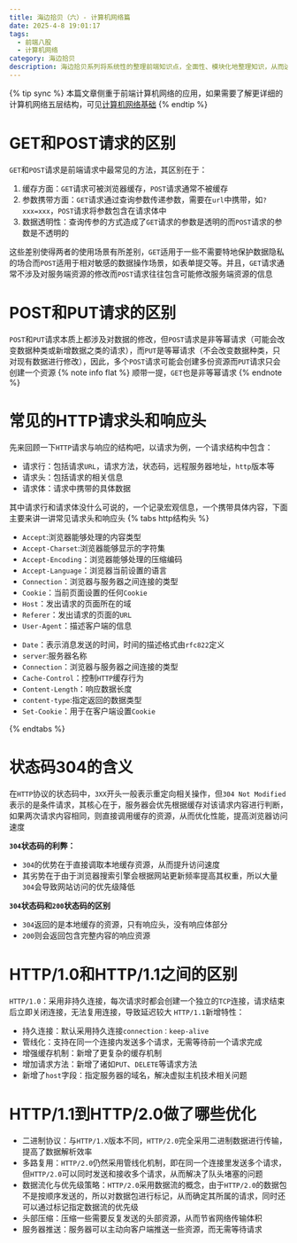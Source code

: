 ```yaml
---
title: 海边拾贝（六）- 计算机网络篇
date: 2025-4-8 19:01:17
tags: 
  - 前端八股
  - 计算机网络
category: 海边拾贝 
description: 海边拾贝系列将系统性的整理前端知识点，全面性、模块化地整理知识，从而达到巩固基础的目的
---
```


{% tip sync %}
本篇文章侧重于前端计算机网络的应用，如果需要了解更详细的计算机网络五层结构，可见[计算机网络基础](https://www.chipmunk.top/posts/%E8%AE%A1%E7%AE%97%E6%9C%BA%E7%BD%91%E7%BB%9C%E5%9F%BA%E7%A1%80/)
{% endtip %}

# GET和POST请求的区别
`GET`和`POST`请求是前端请求中最常见的方法，其区别在于：
1. 缓存方面：`GET`请求可被浏览器缓存，`POST`请求通常不被缓存
2. 参数携带方面：`GET`请求通过查询参数传递参数，需要在`url`中携带，如`?xxx=xxx`，`POST`请求将参数包含在请求体中
3. 数据透明性：查询传参的方式造成了`GET`请求的参数是透明的而`POST`请求的参数是不透明的

这些差别使得两者的使用场景有所差别，`GET`适用于一些不需要特地保护数据隐私的场合而`POST`适用于相对敏感的数据操作场景，如表单提交等。并且，`GET`请求通常不涉及对服务端资源的修改而`POST`请求往往包含可能修改服务端资源的信息

# POST和PUT请求的区别
`POST`和`PUT`请求本质上都涉及对数据的修改，但`POST`请求是非等幂请求（可能会改变数据种类或新增数据之类的请求），而`PUT`是等幂请求（不会改变数据种类，只对现有数据进行修改），因此，多个`POST`请求可能会创建多份资源而`PUT`请求只会创建一个资源
{% note info flat %}
顺带一提，`GET`也是非等幂请求
{% endnote %}

# 常见的HTTP请求头和响应头
先来回顾一下`HTTP`请求与响应的结构吧，以请求为例，一个请求结构中包含：
- 请求行：包括请求`URL`，请求方法，状态码，远程服务器地址，`http`版本等
- 请求头：包括请求的相关信息
- 请求体：请求中携带的具体数据

其中请求行和请求体没什么可说的，一个记录宏观信息，一个携带具体内容，下面主要来讲一讲常见请求头和响应头
{% tabs http结构头 %}
<!-- tab 请求头@icon -->
- `Accept`:浏览器能够处理的内容类型
- `Accept-Charset`:浏览器能够显示的字符集
- `Accept-Encoding`：浏览器能够处理的压缩编码
- `Accept-Language`：浏览器当前设置的语言
- `Connection`：浏览器与服务器之间连接的类型
- `Cookie`：当前页面设置的任何`Cookie`
- `Host`：发出请求的页面所在的域
- `Referer`：发出请求的页面的`URL`
- `User-Agent`：描述客户端的信息
<!-- endtab -->
<!-- tab 响应头@icon -->
- `Date`：表示消息发送的时间，时间的描述格式由`rfc822`定义
- `server`:服务器名称
- `Connection`：浏览器与服务器之间连接的类型
- `Cache-Control`：控制`HTTP`缓存行为
- `Content-Length`：响应数据长度
- `content-type`:指定返回的数据类型
- `Set-Cookie`：用于在客户端设置`Cookie`
<!-- endtab -->

{% endtabs %}

# 状态码304的含义
在`HTTP`协议的状态码中，`3XX`开头一般表示重定向相关操作，但`304 Not Modified`表示的是条件请求，其核心在于，服务器会优先根据缓存对该请求内容进行判断，如果两次请求内容相同，则直接调用缓存的资源，从而优化性能，提高浏览器访问速度

**`304`状态码的利弊：**
- `304`的优势在于直接调取本地缓存资源，从而提升访问速度
- 其劣势在于由于浏览器搜索引擎会根据网站更新频率提高其权重，所以大量`304`会导致网站访问的优先级降低

**`304`状态码和`200`状态码的区别**
- `304`返回的是本地缓存的资源，只有响应头，没有响应体部分
- `200`则会返回包含完整内容的响应资源

# HTTP/1.0和HTTP/1.1之间的区别
`HTTP/1.0`：采用非持久连接，每次请求时都会创建一个独立的`TCP`连接，请求结束后立即关闭连接，无法复用连接，导致延迟较大
`HTTP/1.1`新增特性：
- 持久连接：默认采用持久连接`connection：keep-alive`
- 管线化：支持在同一个连接内发送多个请求，无需等待前一个请求完成
- 增强缓存机制：新增了更复杂的缓存机制
- 增加请求方法：新增了诸如`PUT`、`DELETE`等请求方法
- 新增了`host`字段：指定服务器的域名，解决虚拟主机技术相关问题

# HTTP/1.1到HTTP/2.0做了哪些优化
- 二进制协议：与`HTTP/1.X`版本不同，`HTTP/2.0`完全采用二进制数据进行传输，提高了数据解析效率
- 多路复用：`HTTP/2.0`仍然采用管线化机制，即在同一个连接里发送多个请求，但`HTTP/2.0`可以同时发送和接收多个请求，从而解决了队头堵塞的问题
- 数据流化与优先级策略：`HTTP/2.0`采用数据流的概念，由于`HTTP/2.0`的数据包不是按顺序发送的，所以对数据包进行标记，从而确定其所属的请求，同时还可以通过标记指定数据流的优先级
- 头部压缩：压缩一些需要反复发送的头部资源，从而节省网络传输体积
- 服务器推送：服务器可以主动向客户端推送一些资源，而无需等待请求

